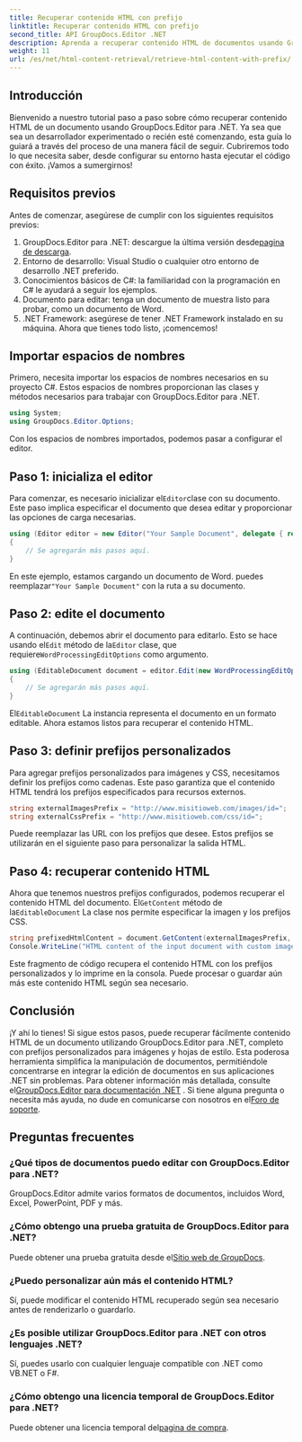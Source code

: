 ```yaml
---
title: Recuperar contenido HTML con prefijo
linktitle: Recuperar contenido HTML con prefijo
second_title: API GroupDocs.Editor .NET
description: Aprenda a recuperar contenido HTML de documentos usando GroupDocs.Editor para .NET con prefijos personalizados para imágenes y hojas de estilo. Guía paso a paso incluida.
weight: 11
url: /es/net/html-content-retrieval/retrieve-html-content-with-prefix/
---
```

## Introducción
Bienvenido a nuestro tutorial paso a paso sobre cómo recuperar contenido HTML de un documento usando GroupDocs.Editor para .NET. Ya sea que sea un desarrollador experimentado o recién esté comenzando, esta guía lo guiará a través del proceso de una manera fácil de seguir. Cubriremos todo lo que necesita saber, desde configurar su entorno hasta ejecutar el código con éxito. ¡Vamos a sumergirnos!
## Requisitos previos
Antes de comenzar, asegúrese de cumplir con los siguientes requisitos previos:
1.  GroupDocs.Editor para .NET: descargue la última versión desde[pagina de descarga](https://releases.groupdocs.com/editor/net/).
2. Entorno de desarrollo: Visual Studio o cualquier otro entorno de desarrollo .NET preferido.
3. Conocimientos básicos de C#: la familiaridad con la programación en C# le ayudará a seguir los ejemplos.
4. Documento para editar: tenga un documento de muestra listo para probar, como un documento de Word.
5. .NET Framework: asegúrese de tener .NET Framework instalado en su máquina.
Ahora que tienes todo listo, ¡comencemos!
## Importar espacios de nombres
Primero, necesita importar los espacios de nombres necesarios en su proyecto C#. Estos espacios de nombres proporcionan las clases y métodos necesarios para trabajar con GroupDocs.Editor para .NET.
```csharp
using System;
using GroupDocs.Editor.Options;
```
Con los espacios de nombres importados, podemos pasar a configurar el editor.
## Paso 1: inicializa el editor
 Para comenzar, es necesario inicializar el`Editor`clase con su documento. Este paso implica especificar el documento que desea editar y proporcionar las opciones de carga necesarias.
```csharp
using (Editor editor = new Editor("Your Sample Document", delegate { return new WordProcessingLoadOptions(); }))
{
    // Se agregarán más pasos aquí.
}
```
 En este ejemplo, estamos cargando un documento de Word. puedes reemplazar`"Your Sample Document"` con la ruta a su documento.
## Paso 2: edite el documento
 A continuación, debemos abrir el documento para editarlo. Esto se hace usando el`Edit` método de la`Editor` clase, que requiere`WordProcessingEditOptions` como argumento.
```csharp
using (EditableDocument document = editor.Edit(new WordProcessingEditOptions()))
{
    // Se agregarán más pasos aquí.
}
```
 El`EditableDocument` La instancia representa el documento en un formato editable. Ahora estamos listos para recuperar el contenido HTML.
## Paso 3: definir prefijos personalizados
Para agregar prefijos personalizados para imágenes y CSS, necesitamos definir los prefijos como cadenas. Este paso garantiza que el contenido HTML tendrá los prefijos especificados para recursos externos.
```csharp
string externalImagesPrefix = "http://www.misitioweb.com/images/id=";
string externalCssPrefix = "http://www.misitioweb.com/css/id=";
```
Puede reemplazar las URL con los prefijos que desee. Estos prefijos se utilizarán en el siguiente paso para personalizar la salida HTML.
## Paso 4: recuperar contenido HTML
Ahora que tenemos nuestros prefijos configurados, podemos recuperar el contenido HTML del documento. El`GetContent` método de la`EditableDocument` La clase nos permite especificar la imagen y los prefijos CSS.
```csharp
string prefixedHtmlContent = document.GetContent(externalImagesPrefix, externalCssPrefix);
Console.WriteLine("HTML content of the input document with custom image and stylesheet prefixes: {0}", prefixedHtmlContent);
```
Este fragmento de código recupera el contenido HTML con los prefijos personalizados y lo imprime en la consola. Puede procesar o guardar aún más este contenido HTML según sea necesario.
## Conclusión
¡Y ahí lo tienes! Si sigue estos pasos, puede recuperar fácilmente contenido HTML de un documento utilizando GroupDocs.Editor para .NET, completo con prefijos personalizados para imágenes y hojas de estilo. Esta poderosa herramienta simplifica la manipulación de documentos, permitiéndole concentrarse en integrar la edición de documentos en sus aplicaciones .NET sin problemas.
 Para obtener información más detallada, consulte el[GroupDocs.Editor para documentación .NET](https://tutorials.groupdocs.com/editor/net/) . Si tiene alguna pregunta o necesita más ayuda, no dude en comunicarse con nosotros en el[Foro de soporte](https://forum.groupdocs.com/c/editor/20).
## Preguntas frecuentes
### ¿Qué tipos de documentos puedo editar con GroupDocs.Editor para .NET?
GroupDocs.Editor admite varios formatos de documentos, incluidos Word, Excel, PowerPoint, PDF y más.
### ¿Cómo obtengo una prueba gratuita de GroupDocs.Editor para .NET?
 Puede obtener una prueba gratuita desde el[Sitio web de GroupDocs](https://releases.groupdocs.com/).
### ¿Puedo personalizar aún más el contenido HTML?
Sí, puede modificar el contenido HTML recuperado según sea necesario antes de renderizarlo o guardarlo.
### ¿Es posible utilizar GroupDocs.Editor para .NET con otros lenguajes .NET?
Sí, puedes usarlo con cualquier lenguaje compatible con .NET como VB.NET o F#.
### ¿Cómo obtengo una licencia temporal de GroupDocs.Editor para .NET?
 Puede obtener una licencia temporal del[pagina de compra](https://purchase.groupdocs.com/temporary-license/).